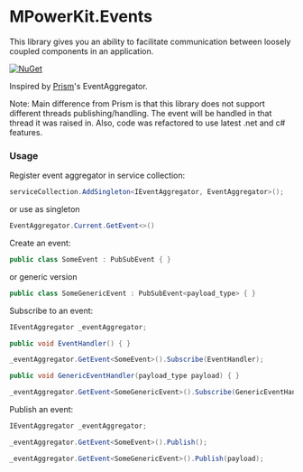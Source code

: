 # MPowerKit.Events

This library gives you an ability to facilitate communication between loosely coupled components in an application.

[![NuGet](https://img.shields.io/nuget/v/MPowerKit.Events.svg?maxAge=2592000)](https://www.nuget.org/packages/MPowerKit.Events)

Inspired by [Prism](https://prismlibrary.com/docs/event-aggregator.html)'s EventAggregator.

Note: Main difference from Prism is that this library does not support different threads publishing/handling. The event will be handled in that thread it was raised in. Also, code was refactored to use latest .net and c# features.

### Usage

Register event aggregator in service collection:

```csharp
serviceCollection.AddSingleton<IEventAggregator, EventAggregator>();
```

or use as singleton

```csharp
EventAggregator.Current.GetEvent<>()
```

Create an event:

```csharp
public class SomeEvent : PubSubEvent { }
```

or generic version

```csharp
public class SomeGenericEvent : PubSubEvent<payload_type> { }
```

Subscribe to an event:

```csharp
IEventAggregator _eventAggregator;

public void EventHandler() { }

_eventAggregator.GetEvent<SomeEvent>().Subscribe(EventHandler);

public void GenericEventHandler(payload_type payload) { }

_eventAggregator.GetEvent<SomeGenericEvent>().Subscribe(GenericEventHandler);
```

Publish an event:

```csharp
IEventAggregator _eventAggregator;

_eventAggregator.GetEvent<SomeEvent>().Publish();

_eventAggregator.GetEvent<SomeGenericEvent>().Publish(payload);
```
